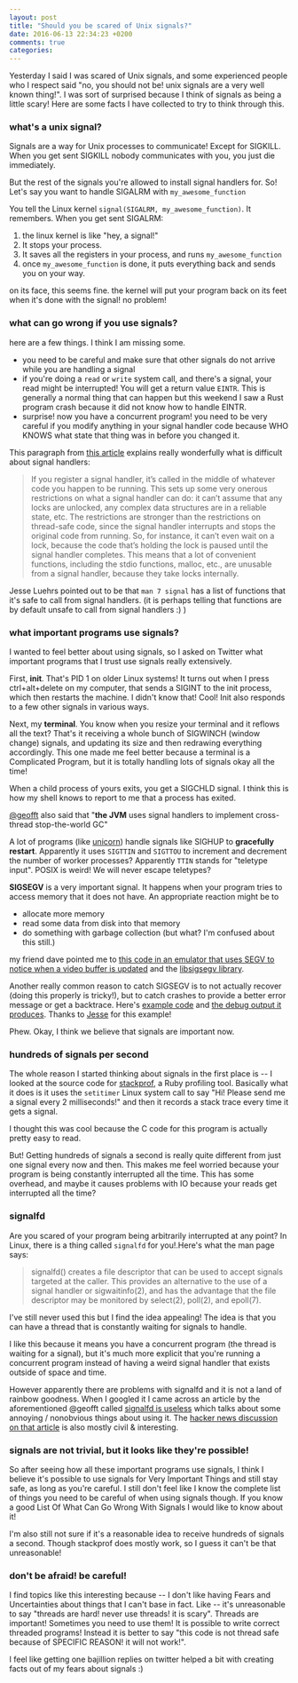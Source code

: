 ```yaml
---
layout: post
title: "Should you be scared of Unix signals?"
date: 2016-06-13 22:34:23 +0200
comments: true
categories: 
---
```


Yesterday I said I was scared of Unix signals, and some experienced people who I respect said "no, you should not be! unix signals are a very well known thing!". I was sort of surprised because I think of signals as being a little scary! Here are some facts I have collected to try to think through this.

### what's a unix signal?

Signals are a way for Unix processes to communicate! Except for SIGKILL. When you get sent SIGKILL nobody communicates with you, you just die immediately.

But the rest of the signals you're allowed to install signal handlers for. So! Let's say you want to handle SIGALRM with `my_awesome_function`

You tell the Linux kernel `signal(SIGALRM, my_awesome_function)`. It remembers. When you get sent SIGALRM: 

1. the linux kernel is like "hey, a signal!"
2. It stops your process.
3. It saves all the registers in your process, and runs `my_awesome_function`
4. once `my_awesome_function` is done, it puts everything back and sends you on your way.

on its face, this seems fine. the kernel will put your program back on its feet when it's done with the signal! no problem!

### what can go wrong if you use signals?

here are a few things. I think I am missing some.

* you need to be careful and make sure that other signals do not arrive while you are handling a signal
* if you're doing a `read` or `write` system call, and there's a signal, your read might be interrupted! You will get a return value `EINTR`. This is generally a normal thing that can happen but this weekend I saw a Rust program crash because it did not know how to handle EINTR.
* surprise! now you have a concurrent program! you need to be very careful if you modify anything in your signal handler code because WHO KNOWS what state that thing was in before you changed it. 

This paragraph from [this article](https://ldpreload.com/blog/signalfd-is-useless) explains really wonderfully what is difficult about signal handlers:

> If you register a signal handler, it’s called in the middle of whatever code
> you happen to be running. This sets up some very onerous restrictions on what
> a signal handler can do: it can’t assume that any locks are unlocked, any
> complex data structures are in a reliable state, etc. The restrictions are
> stronger than the restrictions on thread-safe code, since the signal handler
> interrupts and stops the original code from running. So, for instance, it
> can’t even wait on a lock, because the code that’s holding the lock is paused
> until the signal handler completes. This means that a lot of convenient
> functions, including the stdio functions, malloc, etc., are unusable from a
> signal handler, because they take locks internally.

Jesse Luehrs pointed out to be that `man 7 signal` has a list of functions that it's safe to call from signal handlers. (it is perhaps telling that functions are by default unsafe to call from signal handlers :) ) 

### what important programs use signals?

I wanted to feel better about using signals, so I asked on Twitter what important programs that I trust use signals really extensively.

First, **init**. That's PID 1 on older Linux systems! It turns out when I press ctrl+alt+delete on my computer, that sends a SIGINT to the init process, which then restarts the machine. I didn't know that! Cool! Init also responds to a few other signals in various ways.

Next, my **terminal**. You know when you resize your terminal and it reflows all the text? That's it receiving a whole bunch of SIGWINCH (window change) signals, and updating its size and then redrawing everything accordingly. This one made me feel better because a terminal is a Complicated Program, but it is totally handling lots of signals okay all the time!

When a child process of yours exits, you get a SIGCHLD signal. I think this is how my shell knows to report to me that a process has exited.

[@geofft](https://twitter.com/geofft) also said that "**the JVM** uses signal handlers to implement cross-thread stop-the-world GC"

A lot of programs (like [unicorn](http://unicorn.bogomips.org/SIGNALS.html)) handle signals like SIGHUP to **gracefully restart**. Apparently it uses `SIGTTIN` and `SIGTTOU` to increment and decrement the number of worker processes? Apparently `TTIN` stands for "teletype input". POSIX is weird! We will never escape teletypes?

**SIGSEGV** is a very important signal. It happens when your program tries to access memory that it does not have. An appropriate reaction might be to 

* allocate more memory
* read some data from disk into that memory
* do something with garbage collection (but what? I'm confused about this still.)

my friend dave pointed me to [this code in an emulator that uses SEGV to notice when a video buffer is updated](https://github.com/cebix/macemu/blob/b58a9260bd1422a28e4c0b7b6bb71d26603bc3e1/BasiliskII/src/CrossPlatform/video_vosf.h) and the [libsigsegv library](https://www.gnu.org/software/libsigsegv/).

Another really common reason to catch SIGSEGV is to not actually recover (doing this properly is tricky!), but to catch crashes to provide a better error message or get a backtrace. Here's [example code](https://github.com/crawl/crawl/blob/master/crawl-ref/source/crash.cc) and [the debug output it produces](http://crawl.berotato.org/crawl/morgue/grandjackal/crash-grandjackal-20160608-001606.txt). Thanks to [Jesse](https://tozt.net/) for this example!

Phew. Okay, I think we believe that signals are important now.

### hundreds of signals per second

The whole reason I started thinking about signals in the first place is -- I looked at the source code for [stackprof](https://github.com/tmm1/stackprof), a Ruby profiling tool. Basically what it does is it uses the `setitimer` Linux system call to say "Hi! Please send me a signal every 2 milliseconds!" and then it records a stack trace every time it gets a signal.

I thought this was cool because the C code for this program is actually pretty easy to read.

But! Getting hundreds of signals a second is really quite different from just one signal every now and then. This makes me feel worried because your program is being constantly interrupted all the time. This has some overhead, and maybe it causes problems with IO because your reads get interrupted all the time?

### signalfd

Are you scared of your program being arbitrarily interrupted at any point? In Linux, there is a thing called `signalfd` for you!.Here's what the man page says:

> signalfd()  creates  a  file descriptor that can be used to accept
signals targeted at the caller.  This provides an alternative to the use
of a signal handler or sigwaitinfo(2), and has the advantage that the
file  descriptor  may  be  monitored  by  select(2), poll(2), and
epoll(7).

I've still never used this but I find the idea appealing! The idea is that you can have a thread that is constantly waiting for signals to handle.

I like this because it means you have a concurrent program (the thread is waiting for a signal), but it's much more explicit that you're running a concurrent program instead of having a weird signal handler that exists outside of space and time.

However apparently there are problems with signalfd and it is not a land of rainbow goodness. When I googled it I came across an article by the aforementioned @geofft called [signalfd is useless](https://ldpreload.com/blog/signalfd-is-useless) which talks about some annoying / nonobvious things about using it. The [hacker news discussion on that article](https://news.ycombinator.com/item?id=9564975) is also mostly civil & interesting.

### signals are not trivial, but it looks like they're possible!

So after seeing how all these important programs use signals, I think I believe it's possible to use signals for Very Important Things and still stay safe, as long as you're careful. I still don't feel like I know the complete list of things you need to be careful of when using signals though. If you know a good List Of What Can Go Wrong With Signals I would like to know about it!

I'm also still not sure if it's a reasonable idea to receive hundreds of signals a second. Though stackprof does mostly work, so I guess it can't be that unreasonable!

### don't be afraid! be careful!

I find topics like this interesting because -- I don't like having Fears and Uncertainties about things that I can't base in fact. Like -- it's unreasonable to say "threads are hard! never use threads! it is scary". Threads are important! Sometimes you need to use them! It is possible to write correct threaded programs! Instead it is better to say "this code is not thread safe because of SPECIFIC REASON! it will not work!".

I feel like getting one bajillion replies on twitter helped a bit with creating facts out of my fears about signals :)
